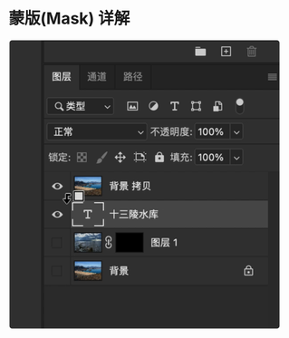 # 蒙版(Mask) 详解





<img src="readme.assets/image-20230219164503792.png" alt="image-20230219164503792" style="zoom:50%;" />